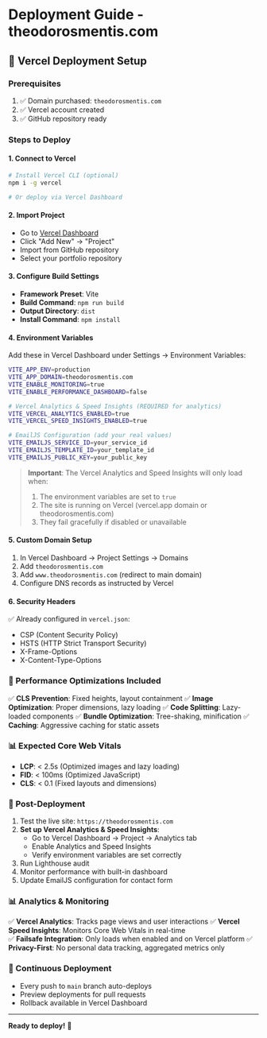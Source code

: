 # Deployment Guide - theodorosmentis.com

## 🚀 Vercel Deployment Setup

### Prerequisites

1. ✅ Domain purchased: `theodorosmentis.com`
2. ✅ Vercel account created
3. ✅ GitHub repository ready

### Steps to Deploy

#### 1. Connect to Vercel

```bash
# Install Vercel CLI (optional)
npm i -g vercel

# Or deploy via Vercel Dashboard
```

#### 2. Import Project

- Go to [Vercel Dashboard](https://vercel.com/dashboard)
- Click "Add New" → "Project"
- Import from GitHub repository
- Select your portfolio repository

#### 3. Configure Build Settings

- **Framework Preset**: Vite
- **Build Command**: `npm run build`
- **Output Directory**: `dist`
- **Install Command**: `npm install`

#### 4. Environment Variables

Add these in Vercel Dashboard under Settings → Environment Variables:

```bash
VITE_APP_ENV=production
VITE_APP_DOMAIN=theodorosmentis.com
VITE_ENABLE_MONITORING=true
VITE_ENABLE_PERFORMANCE_DASHBOARD=false

# Vercel Analytics & Speed Insights (REQUIRED for analytics)
VITE_VERCEL_ANALYTICS_ENABLED=true
VITE_VERCEL_SPEED_INSIGHTS_ENABLED=true

# EmailJS Configuration (add your real values)
VITE_EMAILJS_SERVICE_ID=your_service_id
VITE_EMAILJS_TEMPLATE_ID=your_template_id
VITE_EMAILJS_PUBLIC_KEY=your_public_key
```

> **Important**: The Vercel Analytics and Speed Insights will only load when:
> 1. The environment variables are set to `true`
> 2. The site is running on Vercel (vercel.app domain or theodorosmentis.com)
> 3. They fail gracefully if disabled or unavailable

#### 5. Custom Domain Setup

1. In Vercel Dashboard → Project Settings → Domains
2. Add `theodorosmentis.com`
3. Add `www.theodorosmentis.com` (redirect to main domain)
4. Configure DNS records as instructed by Vercel

#### 6. Security Headers

✅ Already configured in `vercel.json`:

- CSP (Content Security Policy)
- HSTS (HTTP Strict Transport Security)
- X-Frame-Options
- X-Content-Type-Options

### 🎯 Performance Optimizations Included

✅ **CLS Prevention**: Fixed heights, layout containment
✅ **Image Optimization**: Proper dimensions, lazy loading
✅ **Code Splitting**: Lazy-loaded components
✅ **Bundle Optimization**: Tree-shaking, minification
✅ **Caching**: Aggressive caching for static assets

### 📊 Expected Core Web Vitals

- **LCP**: < 2.5s (Optimized images and lazy loading)
- **FID**: < 100ms (Optimized JavaScript)
- **CLS**: < 0.1 (Fixed layouts and dimensions)

### 🔧 Post-Deployment

1. Test the live site: `https://theodorosmentis.com`
2. **Set up Vercel Analytics & Speed Insights**:
   - Go to Vercel Dashboard → Project → Analytics tab
   - Enable Analytics and Speed Insights
   - Verify environment variables are set correctly
3. Run Lighthouse audit
4. Monitor performance with built-in dashboard
5. Update EmailJS configuration for contact form

### 📊 Analytics & Monitoring

✅ **Vercel Analytics**: Tracks page views and user interactions
✅ **Vercel Speed Insights**: Monitors Core Web Vitals in real-time  
✅ **Failsafe Integration**: Only loads when enabled and on Vercel platform
✅ **Privacy-First**: No personal data tracking, aggregated metrics only

### 🚀 Continuous Deployment

- Every push to `main` branch auto-deploys
- Preview deployments for pull requests
- Rollback available in Vercel Dashboard

---

**Ready to deploy!** 🎉
